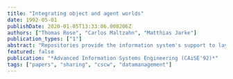 ```yaml
---
title: "Integrating object and agent worlds"
date: 1992-05-01
publishDate: 2020-01-05T13:33:06.008206Z
authors: ["Thomas Rose", "Carlos Maltzahn", "Matthias Jarke"]
publication_types: ["1"]
abstract: "Repositories provide the information system's support to layer software environments. Initially, repository technology has been dominated by object representation issues. Teams are not part of the ball game. In this paper, we propose the concept of sharing processes which supports distribution and sharing of objects and tasks by teams. Sharing processes are formally specified as classes of non-deterministic f'mite automata connected to each other by deduction rules. They are intended to coordinate object access and communication for task distribution in large development projects. In particular, we show how interactions between both sharings improve object management."
featured: false
publication: "*Advanced Information Systems Engineering (CAiSE'92)*"
tags: ["papers", "sharing", "cscw", "datamanagement"]
---
```


